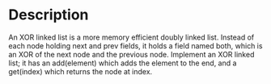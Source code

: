 # Description

An XOR linked list is a more memory efficient doubly linked list.
Instead of each node holding next and prev fields, it holds a field named both, which is an XOR of the next node and the previous node.
Implement an XOR linked list; it has an add(element) which adds the element to the end, and a get(index) which returns the node at index.
